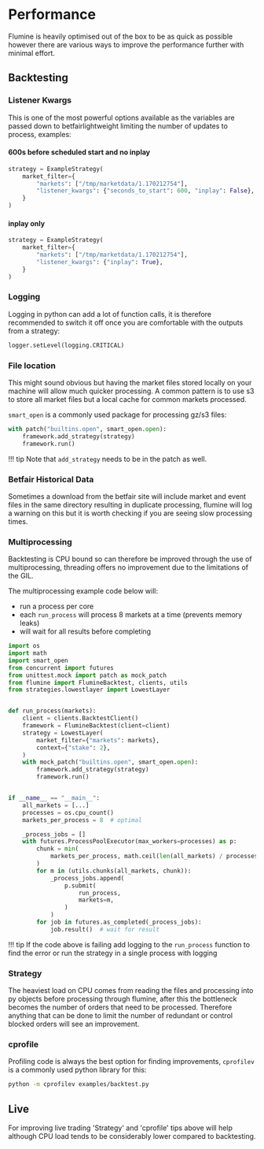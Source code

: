 # Performance

Flumine is heavily optimised out of the box to be as quick as possible however there are various ways to improve the performance further with minimal effort.

## Backtesting

### Listener Kwargs

This is one of the most powerful options available as the variables are passed down to betfairlightweight limiting the number of updates to process, examples:

#### 600s before scheduled start and no inplay

```python
strategy = ExampleStrategy(
    market_filter={
        "markets": ["/tmp/marketdata/1.170212754"],
        "listener_kwargs": {"seconds_to_start": 600, "inplay": False},
    }
)
```

#### inplay only

```python
strategy = ExampleStrategy(
    market_filter={
        "markets": ["/tmp/marketdata/1.170212754"],
        "listener_kwargs": {"inplay": True},
    }
)
```

### Logging

Logging in python can add a lot of function calls, it is therefore recommended to switch it off once you are comfortable with the outputs from a strategy:

```python
logger.setLevel(logging.CRITICAL)
```

### File location

This might sound obvious but having the market files stored locally on your machine will allow much quicker processing. A common pattern is to use s3 to store all market files but a local cache for common markets processed.

`smart_open` is a commonly used package for processing gz/s3 files:

```python
with patch("builtins.open", smart_open.open):
    framework.add_strategy(strategy)
    framework.run()
```

!!! tip
    Note that `add_strategy` needs to be in the patch as well.


### Betfair Historical Data

Sometimes a download from the betfair site will include market and event files in the same directory resulting in duplicate processing, flumine will log a warning on this but it is worth checking if you are seeing slow processing times.

### Multiprocessing

Backtesting is CPU bound so can therefore be improved through the use of multiprocessing, threading offers no improvement due to the limitations of the GIL.

The multiprocessing example code below will:

- run a process per core
- each `run_process` will process 8 markets at a time (prevents memory leaks)
- will wait for all results before completing

```python
import os
import math
import smart_open
from concurrent import futures
from unittest.mock import patch as mock_patch
from flumine import FlumineBacktest, clients, utils
from strategies.lowestlayer import LowestLayer


def run_process(markets):
    client = clients.BacktestClient()
    framework = FlumineBacktest(client=client)
    strategy = LowestLayer(
        market_filter={"markets": markets},
        context={"stake": 2},
    )
    with mock_patch("builtins.open", smart_open.open):
        framework.add_strategy(strategy)
        framework.run()


if __name__ == "__main__":
    all_markets = [...]
    processes = os.cpu_count()
    markets_per_process = 8  # optimal

    _process_jobs = []
    with futures.ProcessPoolExecutor(max_workers=processes) as p:
        chunk = min(
            markets_per_process, math.ceil(len(all_markets) / processes)
        )
        for m in (utils.chunks(all_markets, chunk)):
            _process_jobs.append(
                p.submit(
                    run_process,
                    markets=m,
                )
            )
        for job in futures.as_completed(_process_jobs):
            job.result()  # wait for result
```

!!! tip
    If the code above is failing add logging to the `run_process` function to find the error or run the strategy in a single process with logging

### Strategy

The heaviest load on CPU comes from reading the files and processing into py objects before processing through flumine, after this the bottleneck becomes the number of orders that need to be processed. Therefore anything that can be done to limit the number of redundant or control blocked orders will see an improvement.

### cprofile

Profiling code is always the best option for finding improvements, `cprofilev` is a commonly used python library for this:

```bash
python -m cprofilev examples/backtest.py
```

## Live

For improving live trading 'Strategy' and 'cprofile' tips above will help although CPU load tends to be considerably lower compared to backtesting.
